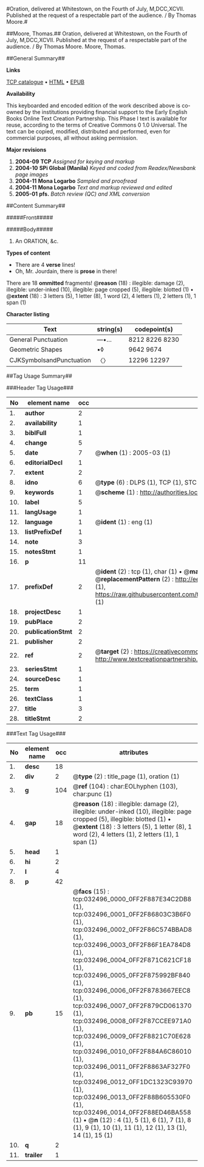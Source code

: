 #Oration, delivered at Whitestown, on the Fourth of July, M,DCC,XCVII. Published at the request of a respectable part of the audience. / By Thomas Moore.#

##Moore, Thomas.##
Oration, delivered at Whitestown, on the Fourth of July, M,DCC,XCVII. Published at the request of a respectable part of the audience. / By Thomas Moore.
Moore, Thomas.

##General Summary##

**Links**

[TCP catalogue](http://www.ota.ox.ac.uk/tcp/)  • 
[HTML](http://tei.it.ox.ac.uk/tcp/Texts-HTML/free/N24/N24550.html)  • 
[EPUB](http://tei.it.ox.ac.uk/tcp/Texts-EPUB/free/N24/N24550.epub)

**Availability**

This keyboarded and encoded edition of the
	       work described above is co-owned by the institutions
	       providing financial support to the Early English Books
	       Online Text Creation Partnership. This Phase I text is
	       available for reuse, according to the terms of Creative
	       Commons 0 1.0 Universal. The text can be copied,
	       modified, distributed and performed, even for
	       commercial purposes, all without asking permission.

**Major revisions**

1. __2004-09__ __TCP__ *Assigned for keying and markup*
1. __2004-10__ __SPi Global (Manila)__ *Keyed and coded from Readex/Newsbank page images*
1. __2004-11__ __Mona Logarbo__ *Sampled and proofread*
1. __2004-11__ __Mona Logarbo__ *Text and markup reviewed and edited*
1. __2005-01__ __pfs.__ *Batch review (QC) and XML conversion*

##Content Summary##

#####Front#####

#####Body#####

1. An ORATION, &c.

**Types of content**

  * There are 4 **verse** lines!
  * Oh, Mr. Jourdain, there is **prose** in there!

There are 18 **ommitted** fragments! 
 @__reason__ (18) : illegible: damage (2), illegible: under-inked (10), illegible: page cropped (5), illegible: blotted (1)  •  @__extent__ (18) : 3 letters (5), 1 letter (8), 1 word (2), 4 letters (1), 2 letters (1), 1 span (1)

**Character listing**


|Text|string(s)|codepoint(s)|
|---|---|---|
|General Punctuation|—•…|8212 8226 8230|
|Geometric Shapes|▪◊|9642 9674|
|CJKSymbolsandPunctuation|〈〉|12296 12297|

##Tag Usage Summary##

###Header Tag Usage###

|No|element name|occ|attributes|
|---|---|---|---|
|1.|__author__|2||
|2.|__availability__|1||
|3.|__biblFull__|1||
|4.|__change__|5||
|5.|__date__|7| @__when__ (1) : 2005-03 (1)|
|6.|__editorialDecl__|1||
|7.|__extent__|2||
|8.|__idno__|6| @__type__ (6) : DLPS (1), TCP (1), STC (1), NOTIS (1), IMAGE-SET (1), EVANS-CITATION (1)|
|9.|__keywords__|1| @__scheme__ (1) : http://authorities.loc.gov/ (1)|
|10.|__label__|5||
|11.|__langUsage__|1||
|12.|__language__|1| @__ident__ (1) : eng (1)|
|13.|__listPrefixDef__|1||
|14.|__note__|3||
|15.|__notesStmt__|1||
|16.|__p__|11||
|17.|__prefixDef__|2| @__ident__ (2) : tcp (1), char (1)  •  @__matchPattern__ (2) : ([0-9\-]+):([0-9IVX]+) (1), (.+) (1)  •  @__replacementPattern__ (2) : http://eebo.chadwyck.com/downloadtiff?vid=$1&page=$2 (1), https://raw.githubusercontent.com/textcreationpartnership/Texts/master/tcpchars.xml#$1 (1)|
|18.|__projectDesc__|1||
|19.|__pubPlace__|2||
|20.|__publicationStmt__|2||
|21.|__publisher__|2||
|22.|__ref__|2| @__target__ (2) : https://creativecommons.org/publicdomain/zero/1.0/ (1), http://www.textcreationpartnership.org/docs/. (1)|
|23.|__seriesStmt__|1||
|24.|__sourceDesc__|1||
|25.|__term__|1||
|26.|__textClass__|1||
|27.|__title__|3||
|28.|__titleStmt__|2||


###Text Tag Usage###

|No|element name|occ|attributes|
|---|---|---|---|
|1.|__desc__|18||
|2.|__div__|2| @__type__ (2) : title_page (1), oration (1)|
|3.|__g__|104| @__ref__ (104) : char:EOLhyphen (103), char:punc (1)|
|4.|__gap__|18| @__reason__ (18) : illegible: damage (2), illegible: under-inked (10), illegible: page cropped (5), illegible: blotted (1)  •  @__extent__ (18) : 3 letters (5), 1 letter (8), 1 word (2), 4 letters (1), 2 letters (1), 1 span (1)|
|5.|__head__|1||
|6.|__hi__|2||
|7.|__l__|4||
|8.|__p__|42||
|9.|__pb__|15| @__facs__ (15) : tcp:032496_0000_0FF2F887E34C2DB8 (1), tcp:032496_0001_0FF2F86803C3B6F0 (1), tcp:032496_0002_0FF2F86C574BBAD8 (1), tcp:032496_0003_0FF2F86F1EA784D8 (1), tcp:032496_0004_0FF2F871C621CF18 (1), tcp:032496_0005_0FF2F875992BF840 (1), tcp:032496_0006_0FF2F8783667EEC8 (1), tcp:032496_0007_0FF2F879CD061370 (1), tcp:032496_0008_0FF2F87CCEE971A0 (1), tcp:032496_0009_0FF2F8821C70E628 (1), tcp:032496_0010_0FF2F884A6C86010 (1), tcp:032496_0011_0FF2F8863AF327F0 (1), tcp:032496_0012_0FF1DC1323C93970 (1), tcp:032496_0013_0FF2F88B605530F0 (1), tcp:032496_0014_0FF2F88ED46BA558 (1)  •  @__n__ (12) : 4 (1), 5 (1), 6 (1), 7 (1), 8 (1), 9 (1), 10 (1), 11 (1), 12 (1), 13 (1), 14 (1), 15 (1)|
|10.|__q__|2||
|11.|__trailer__|1||
